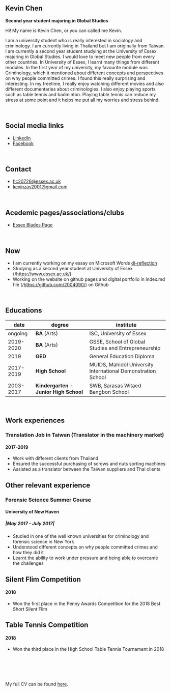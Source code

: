 ## Kevin Chen
**Second year student majoring in Global Studies**  

Hi! My name is Kevin Chen, or you can called me Kevin.  

I am a university student who is really interested in sociology and criminology. I am currently living in Thailand but I am originally from Taiwan. I am currently a second year student studying at the University of Essex majoring in Global Studies. I would love to meet new people from every other countries. In University of Essex, I learnt many things from different modules. In the first year of my university, my favourite module was Criminology, which it mentioned about different concepts and perspectives on why people committed crimes. I found this really surprising and interesting. In my freetime, I really enjoy watching different movies and also different documentaries about criminologies. I also enjoy playing sports such as table tennis and badminton. Playing table tennis can reduce my stress at some point and it helps me put all my worries and stress behind.  


<br>

## Social media links
- [LinkedIn](https://www.linkedin.com/in/kevin-chen-3703b4200/)
- [Facebook](https://www.facebook.com/horngyaw.chen)


<br>

## Contact
- hc20726@essex.ac.uk
- kevinzas2001@gmail.com

<br>

## Acedemic pages/associations/clubs
- [Essex Blades Page](https://www.essexstudent.com/tabletennis/)


<br>

## Now
- I am currently working on my essay on Microsoft Words [di-reflection](di-reflection.md)
- Studying as a second year student at University of Essex (/https://www.essex.ac.uk/)
- Working on the website on github pages and digital portfolio in index.md file (/https://github.com/2004090/) on Github


<br>

## Educations

| date | degree | institute |
--- | --- | ---
|ongoing|**BA** (Arts) |ISC, University of Essex|
| 2019-2020 | **BA** (Arts) | GSSE, School of Global Studies and Entrepreneurship |
|   2019    | **GED** | General Education Diploma |
| 2017-2019 | **High School** | MUIDS, Mahidol University International Demonstration School
| 2003-2017 | **Kindergarten - Junior High School** | SWB, Sarasas Witaed Bangbon School  |

<br>

## Work experiences
### Translation Job in Taiwan (Translator in the machinery market)
#### 2017-2019
 - Work with different clients from Thailand
 - Ensured the successful purchasing of screws and nuts sorting machines
 - Assisted as a translator between the Taiwan suppliers and Thai clients
  
 
## Other relevant experience

### Forensic Science Summer Course
#### University of New Haven 
 ##### |May 2017 - July 2017|
- Studied in one of the well known universities for criminology and forensic science in New York  
- Understood different concepts on why people committed crimes and how they did it 
- Learnt the ability to work under pressure and being able to overcame the challenges 

## Silent Flim Competition
   #### 2018
- Won the first place in the Penny Awards Competition for the 2018 Best Short Silent Flim

## Table Tennis Competition 
   #### 2018
- Won the third place in the High School Table Tennis Tournament in 2018


<br>


<br><br> 

My full CV can be found [here](https://2004090.github.io/CS220-AU-portfolio/).
